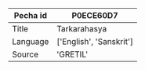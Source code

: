 |Pecha id | P0ECE60D7
| --- | --- 
|Title | Tarkarahasya 
|Language | ['English', 'Sanskrit']
|Source | 'GRETIL'